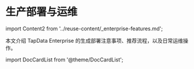 # 生产部署与运维

import Content2 from '../reuse-content/_enterprise-features.md';

<Content2 />

本文介绍 TapData Enterprise 的生成部署注意事项、推荐流程，以及日常运维操作。

import DocCardList from '@theme/DocCardList';

<DocCardList />